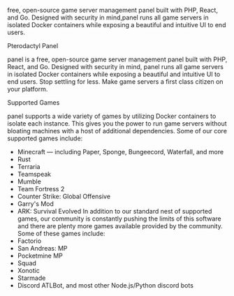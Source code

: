 free, open-source game server management panel built with PHP, React, and Go. Designed with security in mind,panel runs all game servers in isolated Docker containers while exposing a beautiful and intuitive UI to end users.

Pterodactyl Panel

panel is a free, open-source game server management panel built with PHP, React, and Go. Designed with security in mind, panel runs all game servers in isolated Docker containers while exposing a beautiful and intuitive UI to end users.
Stop settling for less. Make game servers a first class citizen on your platform.


Supported Games

panel supports a wide variety of games by utilizing Docker containers to isolate each instance. This gives you the power to run game servers without bloating machines with a host of additional dependencies.
Some of our core supported games include:
* Minecraft — including Paper, Sponge, Bungeecord, Waterfall, and more
* Rust
* Terraria
* Teamspeak
* Mumble
* Team Fortress 2
* Counter Strike: Global Offensive
* Garry's Mod
* ARK: Survival Evolved
In addition to our standard nest of supported games, our community is constantly pushing the limits of this software and there are plenty more games available provided by the community. Some of these games include:
* Factorio
* San Andreas: MP
* Pocketmine MP
* Squad
* Xonotic
* Starmade
* Discord ATLBot, and most other Node.js/Python discord bots
